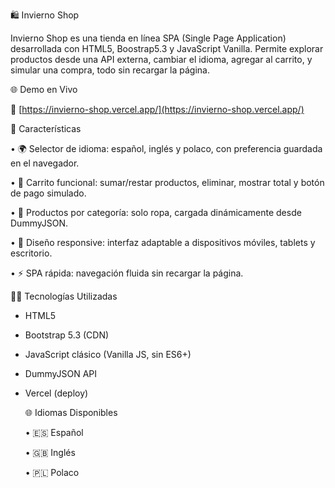  🛍️ Invierno Shop 

Invierno Shop es una tienda 	en línea SPA (Single Page Application) desarrollada con HTML5, Boostrap5.3 y JavaScript Vanilla. Permite explorar productos desde una API externa, cambiar el idioma, agregar al carrito, y simular una compra, todo sin recargar la página.


 🌐 Demo en Vivo

🔗 [https://invierno-shop.vercel.app/](https://invierno-shop.vercel.app/)


🚀 Características

• 🌍 Selector de idioma: español, inglés y polaco, con preferencia guardada en el navegador.

• 🛒 Carrito funcional: sumar/restar productos, eliminar, mostrar total y botón de pago simulado.

• 🧺 Productos por categoría: solo ropa, cargada dinámicamente desde DummyJSON.

• 📱 Diseño responsive: interfaz adaptable a dispositivos móviles, tablets y escritorio.

• ⚡ SPA rápida: navegación fluida sin recargar la página.

🧑‍💻 Tecnologías Utilizadas

 - HTML5
- 	Bootstrap 5.3 (CDN)
- JavaScript clásico (Vanilla JS, sin ES6+)
- DummyJSON API
- Vercel (deploy)

  🌐 Idiomas Disponibles

  • 🇪🇸 Español

  •  🇬🇧 Inglés

  •  🇵🇱 Polaco




